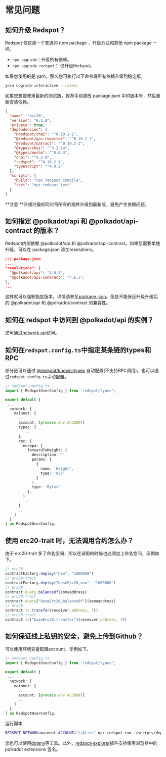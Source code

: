 # 常见问题

## 如何升级 Redspot？

Redspot 仅仅是一个普通的 npm package ，升级方式和其他 npm package 一样。

* `npm upgrade`：升级所有依赖。
* `npm upgrade redspot`： 仅升级Redspot。

如果您使用的是 yarn，那么您可执行以下命令将所有依赖升级到稳定版。

```bash
yarn upgrade-interactive --latest
```

如果您想要使用最新的测试版，推荐手动更改 package.json 中的版本号，然后重新安装依赖。

```json
{
  "name": "erc20",
  "version": "0.1.0",
  "private": true,
  "dependencies": {
    "@redspot/chai": "^0.10.2-1",
    "@redspot/gas-reporter": "^0.10.2-1",
    "@redspot/patract": "^0.10.2-1",
    "@types/chai": "^4.2.14",
    "@types/mocha": "^8.0.3",
    "chai": "^4.2.0",
    "redspot": "^0.10.2-1",
    "typescript": "^4.0.2"
  },
  "scripts": {
    "build": "npx redspot compile",
    "test": "npx redspot test"
  }
}
```

**注意 **升级时最好同时将所有的插件升级到最新版，避免产生依赖问题。

## 如何指定 @polkadot/api 和 @polkadot/api-contract 的版本？

Redspot内部依赖 @polkadot/api 和 @polkadot/api-contract。如果您需要单独升级，可以在 package.json 添加resolutions。

```json
/// package.json
...
"resolutions": {
  "@polkadot/api": "4.6.3",
  "@polkadot/api-contract": "4.6.3",
},
...
```

这样就可以强制指定版本。详情请参见[package.json](https://classic.yarnpkg.com/en/docs/package-json/#toc-resolutions)。但是不能保证升级升级后的 @polkadot/api 和 @polkadot/contract 的兼容性。

## 如何在 redspot 中访问到 @polkadot/api 的实例？

您可通过[network.api](./runtime-environment#network)访问。

## 如何在`redspot.config.ts`中指定某条链的types和RPC

部分链可以通过 [@redspot/known-types](./plugin/redspot-known-types.md) 自动配置(不支持RPC调用)。也可以通过`redspot.config.ts`手动配置。

```typescript
// redspot.config.ts
import { RedspotUserConfig } from 'redspot/types';

export default {
 ...
  network: {
    mainnet: {
      ...
      account: [process.env.ACCOUNT]
      types: {
        ...
      },
      rpc: {
        europa: {
          forwardToHeight: {
            description: '',
            params: [
              {
                name: 'height',
                type: 'u32'
              }
            ],
            type: 'Bytes'
          },
        }
        ...
      }
      ...
    }
  }
} as RedspotUserConfig;
```

## 使用 erc20-trait 时，无法调用合约怎么办？

由于 erc20-trait 多了命名空间，所以在调用的时候也必须加上命名空间，示例如下。

```typescript
// erc20
contractFactory.deploy("new", "1000000")
// erc20-trait
contractFactory.deploy("baseErc20,new", "1000000")
// erc20
contract.query.balanceOf(someaddress)
// erc20-trait
contract.query["baseErc20,balanceOf"](someaddress)
// erc20
contract.tx.transfer(receiver.address, 7))
// erc20-trait
contract.tx["baseErc20,transfer"](receiver.address, 7))
```

## 如何保证线上私钥的安全，避免上传到Github？

可以使用环境变量配置account，示例如下。

```typescript
// redspot.config.ts
import { RedspotUserConfig } from 'redspot/types';

export default {
 ...
  network: {
    mainnet: {
      ...
      account: [process.env.ACCOUNT]
      ...
    }
  }
} as RedspotUserConfig;
```

运行脚本

```bash
REDSPOT_NETWORK=mainnet ACCOUNT="//Alice" npx redspot run ./scripts/deploy.ts
```

您也可以使用[dotenv](https://github.com/motdotla/dotenv)等工具。此外，[redspot-explorer](./plugin/redspot-explorer)插件支持使用浏览器中的 polkadot extensions 签名。



